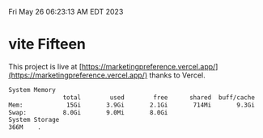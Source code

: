 Fri May 26 06:23:13 AM EDT 2023

# vite Fifteen


This project is live at [https://marketingpreference.vercel.app/](https://marketingpreference.vercel.app/) thanks to Vercel.

```bash
System Memory
               total        used        free      shared  buff/cache   available
Mem:            15Gi       3.9Gi       2.1Gi       714Mi       9.3Gi        10Gi
Swap:          8.0Gi       9.0Mi       8.0Gi
System Storage
366M	.
```
